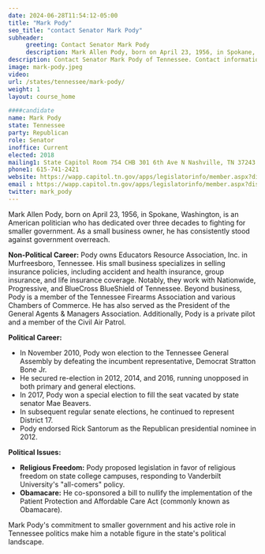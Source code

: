 ```yaml
---
date: 2024-06-28T11:54:12-05:00
title: "Mark Pody"
seo_title: "contact Senator Mark Pody"
subheader:
     greeting: Contact Senator Mark Pody
     description: Mark Allen Pody, born on April 23, 1956, in Spokane, Washington, is an American politician who has dedicated over three decades to fighting for smaller government. Mark Pody is  a Republican member of the Tennessee Senate from the 17th district
description: Contact Senator Mark Pody of Tennessee. Contact information for Mark Pody includes email address, phone number, and mailing address.
image: mark-pody.jpeg
video:
url: /states/tennessee/mark-pody/
weight: 1
layout: course_home

####candidate
name: Mark Pody
state: Tennessee
party: Republican
role: Senator
inoffice: Current
elected: 2018
mailing1: State Capitol Room 754 CHB 301 6th Ave N Nashville, TN 37243
phone1: 615-741-2421
website: https://wapp.capitol.tn.gov/apps/legislatorinfo/member.aspx?district=S17/
email : https://wapp.capitol.tn.gov/apps/legislatorinfo/member.aspx?district=S17/
twitter: mark_pody
---
```

Mark Allen Pody, born on April 23, 1956, in Spokane, Washington, is an American politician who has dedicated over three decades to fighting for smaller government. As a small business owner, he has consistently stood against government overreach.

**Non-Political Career:**
Pody owns Educators Resource Association, Inc. in Murfreesboro, Tennessee. His small business specializes in selling insurance policies, including accident and health insurance, group insurance, and life insurance coverage. Notably, they work with Nationwide, Progressive, and BlueCross BlueShield of Tennessee. Beyond business, Pody is a member of the Tennessee Firearms Association and various Chambers of Commerce. He has also served as the President of the General Agents & Managers Association. Additionally, Pody is a private pilot and a member of the Civil Air Patrol.

**Political Career:**
- In November 2010, Pody won election to the Tennessee General Assembly by defeating the incumbent representative, Democrat Stratton Bone Jr.
- He secured re-election in 2012, 2014, and 2016, running unopposed in both primary and general elections.
- In 2017, Pody won a special election to fill the seat vacated by state senator Mae Beavers.
- In subsequent regular senate elections, he continued to represent District 17.
- Pody endorsed Rick Santorum as the Republican presidential nominee in 2012.

**Political Issues:**
- **Religious Freedom:** Pody proposed legislation in favor of religious freedom on state college campuses, responding to Vanderbilt University's \"all-comers\" policy.
- **Obamacare:** He co-sponsored a bill to nullify the implementation of the Patient Protection and Affordable Care Act (commonly known as Obamacare).

Mark Pody's commitment to smaller government and his active role in Tennessee politics make him a notable figure in the state's political landscape.


